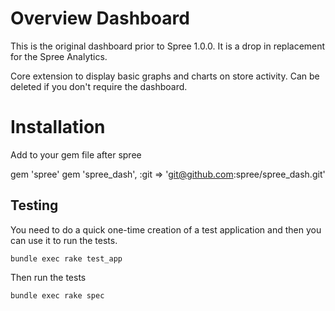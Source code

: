Overview Dashboard
==================

This is the original dashboard prior to Spree 1.0.0. It is a drop in
replacement for the Spree Analytics.

Core extension to display basic graphs and charts on store activity. Can be deleted if you don't require the dashboard.


Installation
==================

Add to your gem file after spree

gem 'spree'
gem 'spree_dash', :git => 'git@github.com:spree/spree_dash.git'

Testing
-------

You need to do a quick one-time creation of a test application and then you can use it to run the tests.

    bundle exec rake test_app

Then run the tests

    bundle exec rake spec
